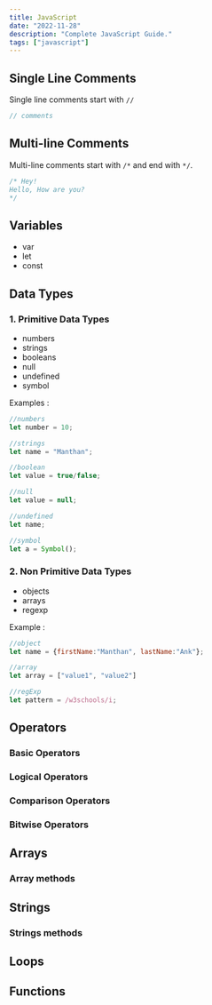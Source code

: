 ```yaml
---
title: JavaScript
date: "2022-11-28"
description: "Complete JavaScript Guide."
tags: ["javascript"]
---
```


## Single Line Comments

Single line comments start with `//`

```jsx
// comments
```

## Multi-line Comments

Multi-line comments start with `/*` and end with `*/`.

```jsx
/* Hey!
Hello, How are you?
*/ 
```

## Variables

- var
- let
- const

## Data Types

### 1. Primitive Data Types

- numbers
- strings
- booleans
- null
- undefined
- symbol

Examples :

```jsx
//numbers
let number = 10;

//strings
let name = "Manthan";

//boolean
let value = true/false;

//null
let value = null;

//undefined
let name;

//symbol
let a = Symbol();

```

### 2. Non Primitive Data Types

- objects
- arrays
- regexp

Example :

```jsx
//object
let name = {firstName:"Manthan", lastName:"Ank"};

//array
let array = ["value1", "value2"]

//regExp
let pattern = /w3schools/i;
```

## Operators

### Basic Operators

### Logical Operators

### Comparison Operators

### Bitwise Operators

## Arrays

### Array methods

## Strings

### Strings methods

## Loops

## Functions
